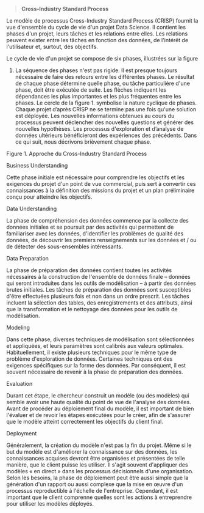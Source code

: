 >   **Cross-Industry Standard Process**

Le modèle de processus Cross-Industry Standard Process (CRISP) fournit la vue
d'ensemble du cycle de vie d'un projet Data Science. Il contient les phases d'un
projet, leurs tâches et les relations entre elles. Les relations peuvent exister
entre les tâches en fonction des données, de l'intérêt de l'utilisateur et,
surtout, des objectifs.

Le cycle de vie d'un projet se compose de six phases, illustrées sur la figure
1. La séquence des phases n'est pas rigide. Il est presque toujours nécessaire
de faire des retours entre les différentes phases. Le résultat de chaque phase
détermine quelle phase, ou tâche particulière d'une phase, doit être exécutée de
suite. Les flèches indiquent les dépendances les plus importantes et les plus
fréquentes entre les phases. Le cercle de la figure 1. symbolise la nature
cyclique de phases. Chaque projet d’après CRISP ne se termine pas une fois
qu'une solution est déployée. Les nouvelles informations obtenues au cours du
processus peuvent déclencher des nouvelles questions et générer des nouvelles
hypothèses. Les processus d'exploration et d’analyse de données ultérieurs
bénéficieront des expériences des précédents. Dans ce qui suit, nous décrivons
brièvement chaque phase.


Figure 1. Approche du Cross-Industry Standard Process

Business Understanding

Cette phase initiale est nécessaire pour comprendre les objectifs et les
exigences du projet d'un point de vue commercial, puis sert à convertir ces
connaissances à la définition des missions du projet et un plan préliminaire
conçu pour atteindre les objectifs.

Data Understanding

La phase de compréhension des données commence par la collecte des données
initiales et se poursuit par des activités qui permettent de familiariser avec
les données, d'identifier les problèmes de qualité des données, de découvrir les
premiers renseignements sur les données et / ou de détecter des sous-ensembles
intéressants.

Data Preparation

La phase de préparation des données contient toutes les activités nécessaires à
la construction de l'ensemble de données finale – données qui seront introduites
dans les outils de modélisation – à partir des données brutes initiales. Les
tâches de préparation des données sont susceptibles d'être effectuées plusieurs
fois et non dans un ordre prescrit. Les tâches incluent la sélection des tables,
des enregistrements et des attributs, ainsi que la transformation et le
nettoyage des données pour les outils de modélisation.

Modeling

Dans cette phase, diverses techniques de modélisation sont sélectionnées et
appliquées, et leurs paramètres sont calibrés aux valeurs optimales.
Habituellement, il existe plusieurs techniques pour le même type de problème
d'exploration de données. Certaines techniques ont des exigences spécifiques sur
la forme des données. Par conséquent, il est souvent nécessaire de revenir à la
phase de préparation des données.

Evaluation

Durant cet étape, le chercheur construit un modèle (ou des modèles) qui semble
avoir une haute qualité du point de vue de l'analyse des données. Avant de
procéder au déploiement final du modèle, il est important de bien l'évaluer et
de revoir les étapes exécutées pour le créer, afin de s'assurer que le modèle
atteint correctement les objectifs du client final.

Deployment

Généralement, la création du modèle n'est pas la fin du projet. Même si le but
du modèle est d'améliorer la connaissance sur des données, les connaissances
acquises devront être organisées et présentées de telle manière, que le client
puisse les utiliser. Il s'agit souvent d'appliquer des modèles « en direct »
dans les processus décisionnels d'une organisation. Selon les besoins, la phase
de déploiement peut être aussi simple que la génération d'un rapport ou aussi
complexe que la mise en œuvre d'un processus reproductible à l'échelle de
l'entreprise. Cependant, il est important que le client comprenne quelles sont
les actions à entreprendre pour utiliser les modèles déployés.
